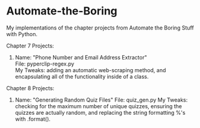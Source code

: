 # Automate-the-Boring
My implementations of the chapter projects from Automate the Boring Stuff with Python.

Chapter 7 Projects:

  1.  Name: "Phone Number and Email Address Extractor"  
      File: pyperclip-regex.py  
      My Tweaks: adding an automatic web-scraping method, and encapsulating all of the functionality inside of a class. 

Chapter 8 Projects:

  1.  Name: "Generating Random Quiz Files"
      File: quiz_gen.py
      My Tweaks: checking for the maximum number of unique quizzes, ensuring the quizzes are actually random, and replacing the           string formatting %'s with .format().
